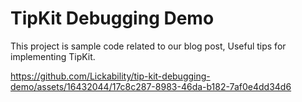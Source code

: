 # TipKit Debugging Demo

This project is sample code related to our blog post, Useful tips for implementing TipKit.


https://github.com/Lickability/tip-kit-debugging-demo/assets/16432044/17c8c287-8983-46da-b182-7af0e4dd34d6

